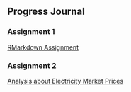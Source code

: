 ## Progress Journal

### Assignment 1

[RMarkdown Assignment](rmarkdownhw.html)

### Assignment 2

[Analysis about Electricity Market Prices](assignment2.html)
